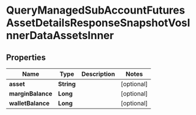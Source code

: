 

# QueryManagedSubAccountFuturesAssetDetailsResponseSnapshotVosInnerDataAssetsInner


## Properties

| Name | Type | Description | Notes |
|------------ | ------------- | ------------- | -------------|
|**asset** | **String** |  |  [optional] |
|**marginBalance** | **Long** |  |  [optional] |
|**walletBalance** | **Long** |  |  [optional] |



